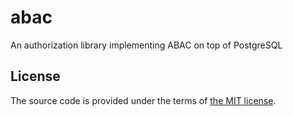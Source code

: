 # abac

An authorization library implementing ABAC on top of PostgreSQL



## License

The source code is provided under the terms of [the MIT license][license].

[license]:http://www.opensource.org/licenses/MIT
